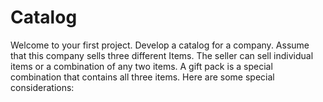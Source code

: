 # Catalog
Welcome to your first project.  Develop a catalog for a company. Assume that this company sells three different Items. The seller can sell individual items or a combination of any two items. A gift pack is a special combination that contains all three items. Here are some special considerations:  
